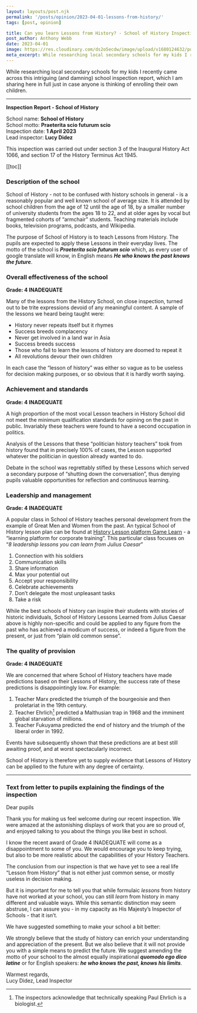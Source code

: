 ```yaml
---
layout: layouts/post.njk
permalink: '/posts/opinion/2023-04-01-lessons-from-history/'
tags: [post, opinion]

title: Can you learn Lessons from History? - School of History Inspection Report
post_author: Anthony Webb
date: 2023-04-01
image: https://res.cloudinary.com/ds2o5ecdw/image/upload/v1680124632/posts/Inspection_report.jpg
meta_excerpt: While researching local secondary schools for my kids I recently came across this intriguing (and damning) school inspection report, which I am sharing here in full just in case anyone is thinking of enrolling their own children.
---
```

While researching local secondary schools for my kids I recently came across this intriguing (and damning) school inspection report, which I am sharing here in full just in case anyone is thinking of enrolling their own children.

---

__Inspection Report - School of History__

School name: __School of History__  
School motto: __Praeterita scio futurum scio__  
Inspection date: __1 April 2023__  
Lead inspector: __Lucy Didez__

This inspection was carried out under section 3 of the Inaugural History Act 1066, and section 17 of the History Terminus Act 1945.

[[toc]]

### Description of the school

School of History - not to be confused with history schools in general - is a reasonably popular and well known school of average size. It is attended by school children from the age of 12 until the age of 18, by a smaller number of university students from the ages 18 to 22, and at older ages by vocal but fragmented cohorts of “armchair” students. Teaching materials include books, television programs, podcasts, and Wikipedia.

The purpose of School of History is to teach Lessons from History. The pupils are expected to apply these Lessons in their everyday lives. The motto of the school is ___Praeterita scio futurum scio___ which, as every user of google translate will know, in English means ___He who knows the past knows the future___.

### Overall effectiveness of the school
__Grade: 4 INADEQUATE__

Many of the lessons from the History School, on close inspection, turned out to be trite expressions devoid of any meaningful content. A sample of the lessons we heard being taught were:

- History never repeats itself but it rhymes
- Success breeds complacency
- Never get involved in a land war in Asia
- Success breeds success
- Those who fail to learn the lessons of history are doomed to repeat it
- All revolutions devour their own children

In each case the “lesson of history” was either so vague as to be useless for decision making purposes, or so obvious that it is hardly worth saying.

### Achievement and standards
__Grade: 4 INADEQUATE__

A high proportion of the most vocal Lesson teachers in History School did not meet the minimum qualification standards for opining on the past in public. Invariably these teachers were found to have a second occupation in politics.

Analysis of the Lessons that these “politician history teachers” took from history found that in precisely 100% of cases, the Lesson supported whatever the politician in question already wanted to do.

Debate in the school was regrettably stifled by these Lessons which served a secondary purpose of “shutting down the conversation”, thus denying pupils valuable opportunities for reflection and continuous learning.

### Leadership and management
__Grade: 4 INADEQUATE__

A popular class in School of History teaches personal development from the example of Great Men and Women from the past. An typical School of History lesson plan can be found at [History Lesson platform Game Learn](https://www.game-learn.com/en/resources/blog/leadership-lessons-julius-caesar/) - a “learning platform for corporate training”. This particular class focuses on “_8 leadership lessons you can learn from Julius Caesar_”

1. Connection with his soldiers
2. Communication skills
3. Share information
4. Max your potential out
5. Accept your responsibility
6. Celebrate achievements
7. Don’t delegate the most unpleasant tasks
8. Take a risk

While the best schools of history can inspire their students with stories of historic individuals, School of History Lessons Learned from Julius Caesar above is highly non-specific and could be applied to any figure from the past who has achieved a modicum of success, or indeed a figure from the present, or just from “plain old common sense”.

### The quality of provision
__Grade: 4 INADEQUATE__

We are concerned that where School of History teachers have made predictions based on their Lessons of History, the success rate of these predictions is disappointingly low. For example: 

1. Teacher Marx predicted the triumph of the bourgeoisie and then proletariat in the 19th century.
2. Teacher Ehrlich[^1] predicted a Malthusian trap in 1968 and the imminent global starvation of millions.
3. Teacher Fukuyama predicted the end of history and the triumph of the liberal order in 1992.

Events have subsequently shown that these predictions are at best still awaiting proof, and at worst spectacularly incorrect.

School of History is therefore yet to supply evidence that Lessons of History can be applied to the future with any degree of certainty.

---

### Text from letter to pupils explaining the findings of the inspection

Dear pupils

Thank you for making us feel welcome during our recent inspection. We were amazed at the astonishing displays of work that you are so proud of, and enjoyed talking to you about the things you like best in school.

I know the recent award of Grade 4 INADEQUATE will come as a disappointment to some of you. We would encourage you to keep trying, but also to be more realistic about the capabilities of your History Teachers.

The conclusion from our inspection is that we have yet to see a real life “Lesson from History” that is not either just common sense, or mostly useless in decision making.

But it is important for me to tell you that while formulaic _lessons_ from history have not worked at your school, you can still _learn_ from history in many different and valuable ways. While this semantic distinction may seem abstruse, I can assure you - in my capacity as His Majesty’s Inspector of Schools - that it isn’t.

We have suggested something to make your school a bit better:

We strongly believe that the study of history can enrich your understanding and appreciation of the present. But we also believe that it will not provide you with a simple means to predict the future. We suggest amending the motto of your school to the almost equally inspirational ___quomodo ego dico latine___ or for English speakers: ___he who knows the past, knows his limits___.

Warmest regards,  
Lucy Didez, Lead Inspector

[^1]: The inspectors acknowledge that technically speaking Paul Ehrlich is a biologist.